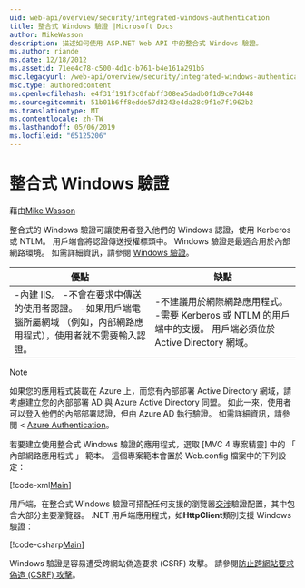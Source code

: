 ```yaml
---
uid: web-api/overview/security/integrated-windows-authentication
title: 整合式 Windows 驗證 |Microsoft Docs
author: MikeWasson
description: 描述如何使用 ASP.NET Web API 中的整合式 Windows 驗證。
ms.author: riande
ms.date: 12/18/2012
ms.assetid: 71ee4c78-c500-4d1c-b761-b4e161a291b5
msc.legacyurl: /web-api/overview/security/integrated-windows-authentication
msc.type: authoredcontent
ms.openlocfilehash: e4f31f191f3c0fabff308ea5dadb0f1d9ce7d448
ms.sourcegitcommit: 51b01b6ff8edde57d8243e4da28c9f1e7f1962b2
ms.translationtype: MT
ms.contentlocale: zh-TW
ms.lasthandoff: 05/06/2019
ms.locfileid: "65125206"
---
```

# <a name="integrated-windows-authentication"></a>整合式 Windows 驗證

藉由[Mike Wasson](https://github.com/MikeWasson)

整合式的 Windows 驗證可讓使用者登入他們的 Windows 認證，使用 Kerberos 或 NTLM。 用戶端會將認證傳送授權標頭中。 Windows 驗證是最適合用於內部網路環境。 如需詳細資訊，請參閱 [Windows 驗證](https://www.iis.net/configreference/system.webserver/security/authentication/windowsauthentication)。

| 優點 | 缺點 |
| --- | --- |
| -內建 IIS。 -不會在要求中傳送的使用者認證。 -如果用戶端電腦所屬網域 （例如，內部網路應用程式），使用者就不需要輸入認證。 | -不建議用於網際網路應用程式。 -需要 Kerberos 或 NTLM 的用戶端中的支援。 用戶端必須位於 Active Directory 網域。 |

> [!NOTE]
> 如果您的應用程式裝載在 Azure 上，而您有內部部署 Active Directory 網域，請考慮建立您的內部部署 AD 與 Azure Active Directory 同盟。 如此一來，使用者可以登入他們的內部部署認證，但由 Azure AD 執行驗證。 如需詳細資訊，請參閱 < [Azure Authentication](../../../visual-studio/overview/2012/windows-azure-authentication.md)。

若要建立使用整合式 Windows 驗證的應用程式，選取 [MVC 4 專案精靈] 中的 「 內部網路應用程式 」 範本。 這個專案範本會置於 Web.config 檔案中的下列設定：

[!code-xml[Main](integrated-windows-authentication/samples/sample1.xml)]

用戶端，在整合式 Windows 驗證可搭配任何支援的瀏覽器[交涉](http://www.ietf.org/rfc/rfc4559.txt)驗證配置，其中包含大部分主要瀏覽器。 .NET 用戶端應用程式，如**HttpClient**類別支援 Windows 驗證：

[!code-csharp[Main](integrated-windows-authentication/samples/sample2.cs)]

Windows 驗證是容易遭受跨網站偽造要求 (CSRF) 攻擊。 請參閱[防止跨網站要求偽造 (CSRF) 攻擊](preventing-cross-site-request-forgery-csrf-attacks.md)。
